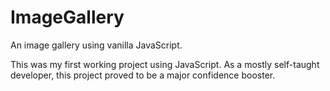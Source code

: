 # ImageGallery
An image gallery using vanilla JavaScript.

This was my first working project using JavaScript. As a mostly self-taught developer, this project proved to be a major confidence booster.
